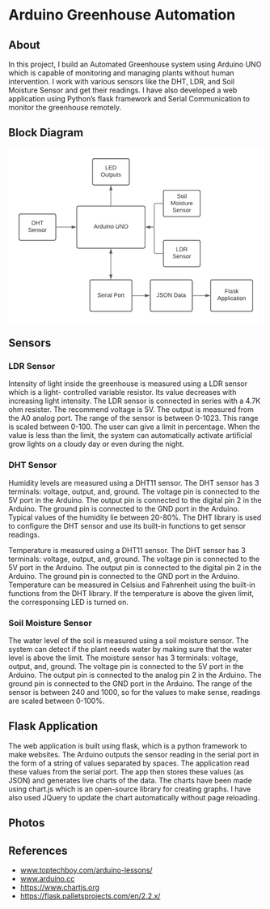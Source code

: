 # Arduino Greenhouse Automation

## About

In this project, I build an Automated Greenhouse system using Arduino UNO which is capable of monitoring and managing plants without human intervention. I work with various sensors like the DHT, LDR, and Soil Moisture Sensor and get their readings. I have also developed a web application using Python’s flask framework and Serial Communication to monitor the greenhouse remotely.

## Block Diagram

<p align = "center">
<img align="center" src="images/block_diagram.png" alt="Hash Tree" width = "750" />
</p>

## Sensors

### LDR Sensor

Intensity of light inside the greenhouse is measured using a LDR sensor which is a light- controlled variable resistor. Its value decreases with increasing light intensity. The LDR sensor is connected in series with a 4.7K ohm resister. The recommend voltage is 5V. The output is measured from the A0 analog port. The range of the sensor is between 0-1023. This range is scaled between 0-100. The user can give a limit in percentage. When the value is less than the limit, the system can automatically activate artificial grow lights on a cloudy day or even during the night.

### DHT Sensor

Humidity levels are measured using a DHT11 sensor. The DHT sensor has 3 terminals: voltage, output, and, ground. The voltage pin is connected to the 5V port in the Arduino. The output pin is connected to the digital pin 2 in the Arduino. The ground pin is connected to the GND port in the Arduino. Typical values of the humidity lie between 20-80%. The DHT library is used to configure the DHT sensor and use its built-in functions to get sensor readings.

Temperature is measured using a DHT11 sensor. The DHT sensor has 3 terminals: voltage, output, and, ground. The voltage pin is connected to the 5V port in the Arduino. The output pin is connected to the digital pin 2 in the Arduino. The ground pin is connected to the GND port in the Arduino. Temperature can be measured in Celsius and Fahrenheit using the built-in functions from the DHT library. If the temperature is above the given limit, the corresponsing LED is turned on.

### Soil Moisture Sensor

The water level of the soil is measured using a soil moisture sensor. The system can detect if the plant needs water by making sure that the water level is above the limit. The moisture sensor has 3 terminals: voltage, output, and, ground. The voltage pin is connected to the 5V port in the Arduino. The output pin is connected to the analog pin 2 in the Arduino. The ground pin is connected to the GND port in the Arduino. The range of the sensor is between 240 and 1000, so for the values to make sense, readings are scaled between 0-100%. 

## Flask Application

The web application is built using flask, which is a python framework to make websites. The Arduino outputs the sensor reading in the serial port in the form of a string of values separated by spaces. The application read these values from the serial port. The app then stores these values (as JSON) and generates live charts of the data. The charts have been made using chart.js which is an open-source library for creating graphs. I have also used JQuery to update the chart automatically without page reloading.

## Photos

## References

* www.toptechboy.com/arduino-lessons/
* www.arduino.cc 
* https://www.chartjs.org
* https://flask.palletsprojects.com/en/2.2.x/
